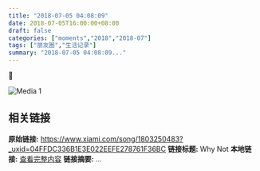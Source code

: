 ```yaml
---
title: "2018-07-05 04:08:09"
date: 2018-07-05T16:00:00+08:00
draft: false
categories: ["moments","2018","2018-07"]
tags: ["朋友圈","生活记录"]
summary: "2018-07-05 04:08:09..."
---
```


🤨

![Media 1](/Moments/photos/2018-07-05/201807050408090.jpg)

## 相关链接

**原始链接:** https://www.xiami.com/song/1803250483?_uxid=04FFDC336B1E3E022EEFE278761F36BC
**链接标题:** Why Not
**本地链接:** [查看完整内容](/link_content/2018/07/2018-07-05-6/link_content/)
**链接摘要:** ...


